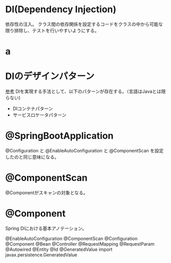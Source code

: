 # DI(Dependency Injection)
依存性の注入。
クラス間の依存関係を設定するコードをクラスの中から可能な限り排除し、テストを行いやすいようにする。

# a

# DIのデザインパターン
[参考](http://qiita.com/ritukiii/items/de30b2d944109521298f)
DIを実現する手法として、以下のパターンが存在する。（言語はJavaとは限らない)

- DIコンテナパターン
- サービスロケータパターン



# @SpringBootApplication
@Configuration と @EnableAutoConfiguration と @ComponentScan を設定したのと同じ意味になる。

# @ComponentScan
@Componentがスキャンの対象となる。

# @Component
Spring DIにおける基本アノテーション。

@EnableAutoConfiguration
@ComponentScan
@Configuration
@Component
@Bean
@Controller
@RequestMapping
@RequestParam
@Autowired
@Entity
@Id
@GeneratedValue import javax.persistence.GeneratedValue